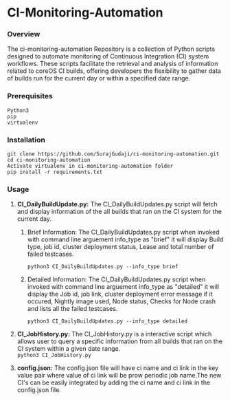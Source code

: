# CI-Monitoring-Automation



### Overview

The ci-monitoring-automation Repository is a collection of Python scripts designed to automate monitoring of Continuous Integration (CI) system workflows. These scripts facilitate the retrieval and analysis of information related to coreOS CI builds, offering developers the flexibility to gather data of builds run for the current day or within a specified date range.


### Prerequisites

```
Python3
pip
virtualenv
```


### Installation

```
git clone https://github.com/SurajGudaji/ci-monitoring-automation.git
cd ci-monitoring-automation
Activate virtualenv in ci-monitoring-automation folder
pip install -r requirements.txt
```

### Usage

1. **CI_DailyBuildUpdate.py:** The CI_DailyBuildUpdates.py script will fetch and display information of the all builds that ran on the CI system for the current day.  

    1. Brief Information: The CI_DailyBuildUpdates.py script when invoked with command line arguement info_type as "brief" it will display Build type, job id, cluster deployment status, Lease and total number of failed testcases.

        ```python3 CI_DailyBuildUpdates.py --info_type brief```

    2. Detailed Information: The CI_DailyBuildUpdates.py script when invoked with command line arguement info_type as "detailed" it will display the Job id, job link, cluster deployment error message if it occured, Nightly image used, Node status, Checks for Node crash and lists all the failed testcases.  

        ```python3 CI_DailyBuildUpdates.py --info_type detailed```



2. **CI_JobHistory.py:** The CI_JobHistory.py is a interactive script which allows user to query a specific information from all builds that ran on the CI system within a given date range.  
    ```python3 CI_JobHistory.py```


3. **config.json:** The config.json file will have ci name and ci link in the key value pair where value of ci link will be prow periodic job name.The new CI's can be easily integrated by adding the ci name and ci link in the config.json file.
